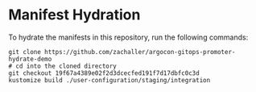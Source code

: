 # Manifest Hydration

To hydrate the manifests in this repository, run the following commands:

```shell
git clone https://github.com/zachaller/argocon-gitops-promoter-hydrate-demo
# cd into the cloned directory
git checkout 19f67a4389e02f2d3dcecfed191f7d17dbfc0c3d
kustomize build ./user-configuration/staging/integration
```
